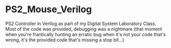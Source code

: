 PS2_Mouse_Verilog
=================

PS2 Controller in Verilog as part of my Digital System Laboratory Class. Most of the code was provided, debugging was a nightmare (that moment when you're frantically hunting an erratic bug when it's not your code that's wrong, it's the provided code that's missing a stop bit...)
